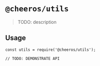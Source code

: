 # `@cheeros/utils`

> TODO: description

## Usage

```
const utils = require('@cheeros/utils');

// TODO: DEMONSTRATE API
```
